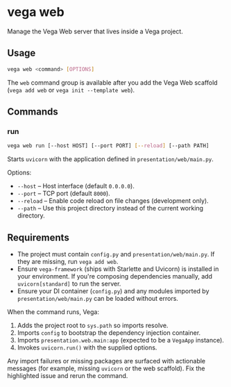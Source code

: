 # vega web

Manage the Vega Web server that lives inside a Vega project.

## Usage

```bash
vega web <command> [OPTIONS]
```

The `web` command group is available after you add the Vega Web scaffold (`vega add web` or `vega init --template web`).

## Commands

### run

```bash
vega web run [--host HOST] [--port PORT] [--reload] [--path PATH]
```

Starts `uvicorn` with the application defined in `presentation/web/main.py`.

Options:

- `--host` – Host interface (default `0.0.0.0`).
- `--port` – TCP port (default `8000`).
- `--reload` – Enable code reload on file changes (development only).
- `--path` – Use this project directory instead of the current working directory.

## Requirements

- The project must contain `config.py` and `presentation/web/main.py`. If they are missing, run `vega add web`.
- Ensure `vega-framework` (ships with Starlette and Uvicorn) is installed in your environment. If you're composing dependencies manually, add `uvicorn[standard]` to run the server.
- Ensure your DI container (`config.py`) and any modules imported by `presentation/web/main.py` can be loaded without errors.

When the command runs, Vega:

1. Adds the project root to `sys.path` so imports resolve.
2. Imports `config` to bootstrap the dependency injection container.
3. Imports `presentation.web.main:app` (expected to be a `VegaApp` instance).
4. Invokes `uvicorn.run()` with the supplied options.

Any import failures or missing packages are surfaced with actionable messages (for example, missing `uvicorn` or the web scaffold). Fix the highlighted issue and rerun the command.
